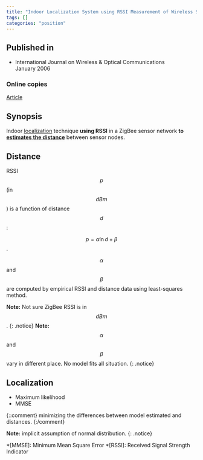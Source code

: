 ```yaml
---
title: "Indoor Localization System using RSSI Measurement of Wireless Sensor Network based on ZigBee Standard (2006)"
tags: []
categories: "position"
---
```


## Published in
- International Journal on Wireless & Optical Communications    
January 2006

### Online copies
[Article][article_link]

## Synopsis
Indoor [localization](#localization) technique **using RSSI** in a ZigBee sensor network **to [estimates the distance](#distance)** between sensor nodes.

## Distance
RSSI $$p$$ (in $$\mathit{dB}m$$) is a function of distance $$d$$:

$$\mathit{p} = \alpha\ln{d} + \beta$$.

$$\alpha$$ and $$\beta$$ are computed by empirical RSSI and distance data using least-squares method.

**Note:** Not sure ZigBee RSSI is in $$\mathit{dB}m$$.
{: .notice}
**Note:** $$\alpha$$ and $$\beta$$ vary in different place. No model fits all situation.
{: .notice}

## Localization
- Maximum likelihood
- MMSE

{::comment}
minimizing the differences between model estimated and  distances.
{:/comment}

**Note:** implicit assumption of normal distribution.
{: .notice}



[article_link]: http://citeseerx.ist.psu.edu/viewdoc/download?doi=10.1.1.105.4355&rep=rep1&type=pdf

*[MMSE]: Minimum Mean Square Error
*[RSSI]: Received Signal Strength Indicator